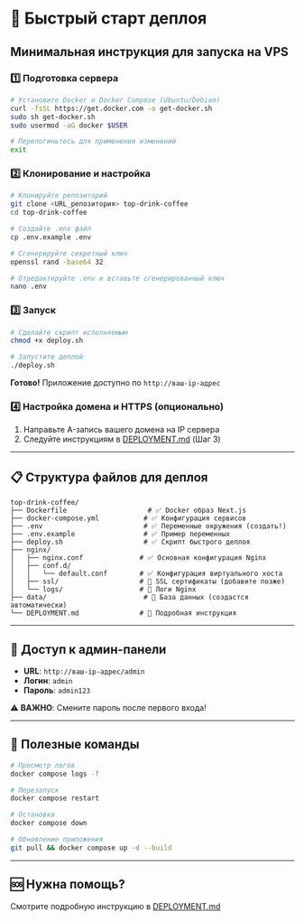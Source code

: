 # 🚀 Быстрый старт деплоя

## Минимальная инструкция для запуска на VPS

### 1️⃣ Подготовка сервера

```bash
# Установите Docker и Docker Compose (Ubuntu/Debian)
curl -fsSL https://get.docker.com -o get-docker.sh
sudo sh get-docker.sh
sudo usermod -aG docker $USER

# Перелогиньтесь для применения изменений
exit
```

### 2️⃣ Клонирование и настройка

```bash
# Клонируйте репозиторий
git clone <URL_репозитория> top-drink-coffee
cd top-drink-coffee

# Создайте .env файл
cp .env.example .env

# Сгенерируйте секретный ключ
openssl rand -base64 32

# Отредактируйте .env и вставьте сгенерированный ключ
nano .env
```

### 3️⃣ Запуск

```bash
# Сделайте скрипт исполняемым
chmod +x deploy.sh

# Запустите деплой
./deploy.sh
```

**Готово!** Приложение доступно по `http://ваш-ip-адрес`

### 4️⃣ Настройка домена и HTTPS (опционально)

1. Направьте A-запись вашего домена на IP сервера
2. Следуйте инструкциям в [DEPLOYMENT.md](DEPLOYMENT.md) (Шаг 3)

---

## 📋 Структура файлов для деплоя

```
top-drink-coffee/
├── Dockerfile                    # ✅ Docker образ Next.js
├── docker-compose.yml           # ✅ Конфигурация сервисов
├── .env                         # ✅ Переменные окружения (создать!)
├── .env.example                 # ✅ Пример переменных
├── deploy.sh                    # ✅ Скрипт быстрого деплоя
├── nginx/
│   ├── nginx.conf              # ✅ Основная конфигурация Nginx
│   ├── conf.d/
│   │   └── default.conf        # ✅ Конфигурация виртуального хоста
│   ├── ssl/                    # 📁 SSL сертификаты (добавите позже)
│   └── logs/                   # 📁 Логи Nginx
├── data/                        # 📁 База данных (создастся автоматически)
└── DEPLOYMENT.md               # 📖 Подробная инструкция
```

---

## 🔑 Доступ к админ-панели

- **URL**: `http://ваш-ip-адрес/admin`
- **Логин**: `admin`
- **Пароль**: `admin123`

⚠️ **ВАЖНО**: Смените пароль после первого входа!

---

## 📝 Полезные команды

```bash
# Просмотр логов
docker compose logs -f

# Перезапуск
docker compose restart

# Остановка
docker compose down

# Обновление приложения
git pull && docker compose up -d --build
```

---

## 🆘 Нужна помощь?

Смотрите подробную инструкцию в [DEPLOYMENT.md](DEPLOYMENT.md)


